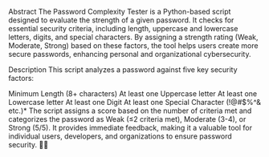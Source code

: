Abstract
The Password Complexity Tester is a Python-based script designed to evaluate the strength of a given password. It checks for essential security criteria, including length, uppercase and lowercase letters, digits, and special characters. By assigning a strength rating (Weak, Moderate, Strong) based on these factors, the tool helps users create more secure passwords, enhancing personal and organizational cybersecurity.

Description
This script analyzes a password against five key security factors:

Minimum Length (8+ characters)
At least one Uppercase letter
At least one Lowercase letter
At least one Digit
At least one Special Character (!@#$%^& etc.)*
The script assigns a score based on the number of criteria met and categorizes the password as Weak (≤2 criteria met), Moderate (3-4), or Strong (5/5). It provides immediate feedback, making it a valuable tool for individual users, developers, and organizations to ensure password security. 🚀🔐
